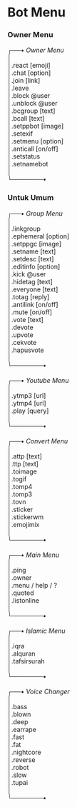 # Bot Menu

### Owner Menu
┌──• *Owner Menu*\
│\
│.react [emoji]\
│.chat [option]\
│.join [link]\
│.leave\
│.block @user\
│.unblock @user\
│.bcgroup [text]\
│.bcall [text]\
│.setppbot [image]\
│.setexif\
│.setmenu [option]\
│.anticall [on/off]\
│.setstatus\
│.setnamebot\
│\
└───────•


### Untuk Umum
┌──• *Group Menu*\
│\
│.linkgroup\
│.ephemeral [option]\
│.setppgc [image]\
│.setname [text]\
│.setdesc [text]\
│.editinfo [option]\
│.kick @user\
│.hidetag [text]\
│.everyone [text]\
│.totag [reply]\
│.antilink [on/off]\
│.mute [on/off]\
│.vote [text]\
│.devote\
│.upvote\
│.cekvote\
│.hapusvote\
│\
└───────•\
\
┌──• *Youtube  Menu*\
│\
│.ytmp3 [url]\
│.ytmp4 [url]\
│.play [query]\
│\
└───────•\
\
┌──• *Convert Menu*\
│\
│.attp [text]\
│.ttp [text]\
│.toimage\
│.togif\
│.tomp4\
│.tomp3\
│.tovn\
│.sticker\
│.stickerwm\
│.emojimix\
│\
└───────•\
\
┌──• *Main Menu*\
│\
│.ping\
│.owner\
│.menu / help / ?\
│.quoted\
│.listonline\
│\
└───────•\
\
┌──• *Islamic Menu*\
│\
│.iqra\
│.alquran\
│.tafsirsurah\
│\
└───────•\
\
┌──• *Voice Changer*\
│\
│.bass\
│.blown\
│.deep\
│.earrape\
│.fast\
│.fat\
│.nightcore\
│.reverse\
│.robot\
│.slow\
│.tupai\
│\
└───────•



